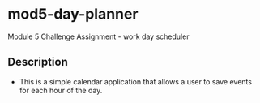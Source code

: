 # mod5-day-planner
Module 5 Challenge Assignment - work day scheduler

## Description

- This is a simple calendar application that allows a user to save events for each hour of the day.
